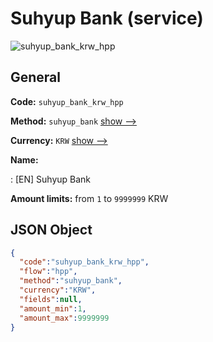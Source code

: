 
# Suhyup Bank (service) 
![suhyup_bank_krw_hpp](https://static.openfintech.io/payment_methods/suhyup_bank_krw_hpp/logo.svg?w=400&c=v0.59.26#w200)  

## General 
 
**Code:** `suhyup_bank_krw_hpp` 
 
**Method:** `suhyup_bank` 
 [show -->](/payment-methods/suhyup_bank/) 
 
**Currency:** `KRW` [show -->](/currencies/KRW/) 
 
**Name:** 
 
:	[EN] Suhyup Bank 
 
**Amount limits:** from `1` to `9999999` KRW 

## JSON Object 

```json
{
  "code":"suhyup_bank_krw_hpp",
  "flow":"hpp",
  "method":"suhyup_bank",
  "currency":"KRW",
  "fields":null,
  "amount_min":1,
  "amount_max":9999999
}
```  
